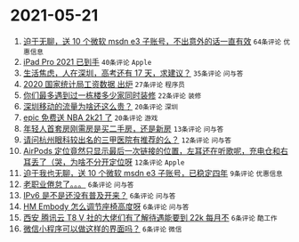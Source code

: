 # 2021-05-21

1. [迫于无聊，送 10 个微软 msdn e3 子账号，不出意外的话一直有效](https://www.v2ex.com/t/778274) `64条评论` `优惠信息`
1. [iPad Pro 2021 已到手](https://www.v2ex.com/t/778271) `40条评论` `Apple`
1. [生活焦虑，人在深圳，高考还有 17 天，求建议？](https://www.v2ex.com/t/778291) `35条评论` `问与答`
1. [2020 国家统计局工资数据 出炉](https://www.v2ex.com/t/778270) `27条评论` `程序员`
1. [你们最多遇到过一栋楼多少家同时装修](https://www.v2ex.com/t/778269) `22条评论` `装修`
1. [深圳移动的流量为啥还这么贵？](https://www.v2ex.com/t/778265) `20条评论` `深圳`
1. [epic 免费送 NBA 2k21 了](https://www.v2ex.com/t/778264) `20条评论` `游戏`
1. [年轻人首套房刚需房是买二手房，还是新房](https://www.v2ex.com/t/778279) `13条评论` `问与答`
1. [请问杭州眼科较出名的三甲医院有推荐的么？](https://www.v2ex.com/t/778284) `12条评论` `问与答`
1. [AirPods 定位竟然只显示最后一次链接的位置，左耳还在听歌呢，充电仓和右耳丢了（哭，为啥不分开定位呀](https://www.v2ex.com/t/778277) `12条评论` `Apple`
1. [迫于我也无聊，送 10 个微软 msdn e3 子账号，已稳定四年](https://www.v2ex.com/t/778305) `9条评论` `优惠信息`
1. [老职业倦怠了。。。](https://www.v2ex.com/t/778297) `6条评论` `问与答`
1. [IPv6 是不是还没有普及开来？](https://www.v2ex.com/t/778295) `6条评论` `问与答`
1. [HM Embody 怎么调节座椅高度呀](https://www.v2ex.com/t/778292) `6条评论` `问与答`
1. [西安 腾讯云 T8 V 社的大佬们有了解待遇能要到 22k 每月不](https://www.v2ex.com/t/778289) `6条评论` `酷工作`
1. [微信小程序可以做这样的界面吗？](https://www.v2ex.com/t/778267) `6条评论` `微信`
